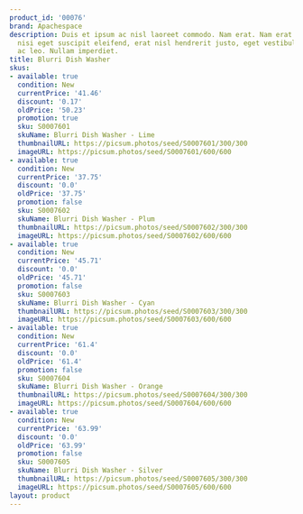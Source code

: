 ```yaml
---
product_id: '00076'
brand: Apachespace
description: Duis et ipsum ac nisl laoreet commodo. Nam erat. Nam erat. Integer semper,
  nisi eget suscipit eleifend, erat nisl hendrerit justo, eget vestibulum lorem justo
  ac leo. Nullam imperdiet.
title: Blurri Dish Washer
skus:
- available: true
  condition: New
  currentPrice: '41.46'
  discount: '0.17'
  oldPrice: '50.23'
  promotion: true
  sku: S0007601
  skuName: Blurri Dish Washer - Lime
  thumbnailURL: https://picsum.photos/seed/S0007601/300/300
  imageURL: https://picsum.photos/seed/S0007601/600/600
- available: true
  condition: New
  currentPrice: '37.75'
  discount: '0.0'
  oldPrice: '37.75'
  promotion: false
  sku: S0007602
  skuName: Blurri Dish Washer - Plum
  thumbnailURL: https://picsum.photos/seed/S0007602/300/300
  imageURL: https://picsum.photos/seed/S0007602/600/600
- available: true
  condition: New
  currentPrice: '45.71'
  discount: '0.0'
  oldPrice: '45.71'
  promotion: false
  sku: S0007603
  skuName: Blurri Dish Washer - Cyan
  thumbnailURL: https://picsum.photos/seed/S0007603/300/300
  imageURL: https://picsum.photos/seed/S0007603/600/600
- available: true
  condition: New
  currentPrice: '61.4'
  discount: '0.0'
  oldPrice: '61.4'
  promotion: false
  sku: S0007604
  skuName: Blurri Dish Washer - Orange
  thumbnailURL: https://picsum.photos/seed/S0007604/300/300
  imageURL: https://picsum.photos/seed/S0007604/600/600
- available: true
  condition: New
  currentPrice: '63.99'
  discount: '0.0'
  oldPrice: '63.99'
  promotion: false
  sku: S0007605
  skuName: Blurri Dish Washer - Silver
  thumbnailURL: https://picsum.photos/seed/S0007605/300/300
  imageURL: https://picsum.photos/seed/S0007605/600/600
layout: product
---
```

